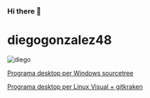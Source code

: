 ### Hi there 👋


# diegogonzalez48

<img src="https://campus.copernic.cat/pluginfile.php/33256/user/icon/adaptable/f1?rev=3696527" alt="diego"> 

<!--
**diegogonzalez48/diegogonzalez48** is a ✨ _special_ ✨ repository because its `README.md` (this file) appears on your GitHub profile.

Here are some ideas to get you started:

- 🔭 I’m currently working on ... Institut Nicolau Copèrnic
- 🌱 I’m currently learning ...
- 👯 I’m looking to collaborate on ...
- 🤔 I’m looking for help with ...
- 💬 Ask me about ...
- 📫 How to reach me: ... 
- 😄 Pronouns: ...
- ⚡ Fun fact: ...
-->



<a href="https://www.sourcetreeapp.com/"> Programa desktop per Windows sourcetree </a>

<a href="https://www.gitkraken.com/"> Programa desktop per Linux Visual + gitkraken </a>
